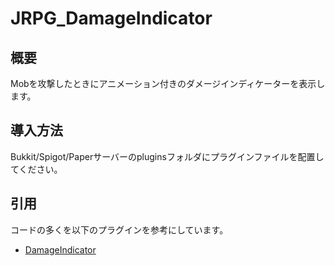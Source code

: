 # JRPG_DamageIndicator

## 概要

Mobを攻撃したときにアニメーション付きのダメージインディケーターを表示します。

## 導入方法

Bukkit/Spigot/Paperサーバーのpluginsフォルダにプラグインファイルを配置してください。

## 引用

コードの多くを以下のプラグインを参考にしています。

- [DamageIndicator](https://github.com/MagicCheese1/Damage-Indicator/tree/master)